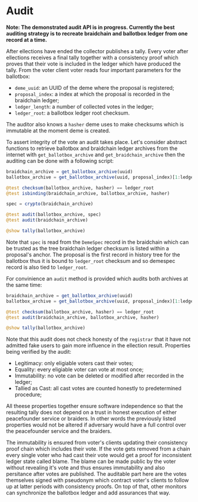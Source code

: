 # Audit

**Note: The demonstrated audit API is in progress. Currently the best auditing strategy is to recreate braidchain and ballotbox ledger from one record at a time.**

After ellections have ended the collector publishes a tally. Every voter after ellections receives a final tally together with a consistency proof which proves that their vote is included in the ledger which have produced the tally. From the voter client voter reads four important parameters for the ballotbox:

- `deme_uuid`: an UUID of the deme where the proposal is registered;
- `proposal_index`: a index at which the proposal is recorded in the braidchain ledger;
- `ledger_length`: a number of collected votes in the ledger;
- `ledger_root`: a ballotbox ledger root checksum.

The auditor also knows a `hasher` deme uses to make checksums which is immutable at the moment deme is created.

To assert integrity of the vote an audit takes place. Let's consider abstract functions to retrieve ballotbox and braidchain ledger archives from the internet with `get_ballotbox_archive` and `get_braidchain_archive` then the auditing can be done with a following script:

```julia
braidchain_archive = get_ballotbox_archive(uuid)
ballotbox_archive = get_ballotbox_archive(uuid, proposal_index)[1:ledger_length]

@test checksum(ballotbox_archive, hasher) == ledger_root
@test isbinding(braidchain_archive, ballotbox_archive, hasher)

spec = crypto(braidchain_archive)

@test audit(ballotbox_archive, spec)
@test audit(braidchain_archive)

@show tally(ballotbox_archive)
```

Note that `spec` is read from the `DemeSpec` record in the braidchain which can be trusted as the tree braidchain ledger checksum is listed within a proposal's anchor. The proposal is the first record in history tree for the ballotbox thus it is bound to `ledger_root` checksum and so demespec record is also tied to `ledger_root`.

For convinience an `audit` method is provided which audits both archives at the same time:

```julia
braidchain_archive = get_ballotbox_archive(uuid)
ballotbox_archive = get_ballotbox_archive(uuid, proposal_index)[1:ledger_length]

@test checksum(ballotbox_archive, hasher) == ledger_root
@test audit(braidchain_archive, ballotbox_archive, hasher)

@show tally(ballotbox_archive)
```

Note that this audit does not check honesty of the `registrar` that it have not admitted fake users to gain more influence in the ellection result. Properties being verified by the audit:

- Legitimacy: only eligiable voters cast their votes;
- Equality: every eligiable voter can vote at most once;
- Immutability: no vote can be deleted or modified after recorded in the ledger; 
- Tallied as Cast: all cast votes are counted honestly to predetermined procedure; 

All theese properties together ensure software independence so that the resulting tally does not depend on a trust in honest execution of either peacefounder service or braiders. In other words the previously listed properties would not be altered if adversary would have a full control over the peacefounder service and the braiders. 

The immutability is ensured from voter's clients updating their consistency proof chain which includes their vote. If the vote gets removed from a chain every single voter who had cast their vote would get a proof for inconsistent ledger state called blame. The blame can be made public by the voter without revealing it's vote and thus ensures immutability and also persitance after votes are published. The auditable part here are the votes themselves signed with pseudonym which contract voter's clients to follow up at latter periods with consistency proofs. On top of that, other monitors can synchronize the ballotbox ledger and add assurances that way.
